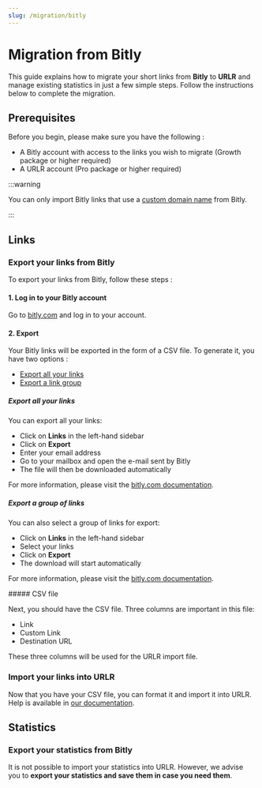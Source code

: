```yaml
---
slug: /migration/bitly
---
```


# Migration from Bitly

This guide explains how to migrate your short links from **Bitly** to **URLR** and manage existing statistics in just a few simple steps. Follow the instructions below to complete the migration.

## Prerequisites

Before you begin, please make sure you have the following :

- A Bitly account with access to the links you wish to migrate (Growth package or higher required)
- A URLR account (Pro package or higher required)

:::warning

You can only import Bitly links that use a [custom domain name](https://support.rebrandly.com/hc/en-us/articles/224917167-What-is-a-Custom-Branded-Domain-Name) from Bitly.

:::

## Links

### Export your links from Bitly

To export your links from Bitly, follow these steps :

#### 1. Log in to your Bitly account

Go to [bitly.com](https://bitly.com) and log in to your account.

#### 2. Export

Your Bitly links will be exported in the form of a CSV file. To generate it, you have two options :

- [Export all your links](#export-all-your-links)
- [Export a link group](#export-a-group-of-links)

##### Export all your links

You can export all your links:

- Click on **Links** in the left-hand sidebar
- Click on **Export**
- Enter your email address
- Go to your mailbox and open the e-mail sent by Bitly
- The file will then be downloaded automatically

For more information, please visit the [bitly.com documentation](https://support.bitly.com/hc/en-us/articles/230631767-How-do-I-export-link-data-for-a-select-group-of-links).

##### Export a group of links

You can also select a group of links for export:

- Click on **Links** in the left-hand sidebar
- Select your links
- Click on **Export**
- The download will start automatically

For more information, please visit the [bitly.com documentation](https://support.bitly.com/hc/en-us/articles/230631767-How-do-I-export-link-data-for-a-select-group-of-links).

##### CSV file

Next, you should have the CSV file. Three columns are important in this file:

- Link
- Custom Link
- Destination URL

These three columns will be used for the URLR import file.

### Import your links into URLR

Now that you have your CSV file, you can format it and import it into URLR. Help is available in [our documentation](imports/links.md).

## Statistics

### Export your statistics from Bitly

It is not possible to import your statistics into URLR. However, we advise you to **export your statistics and save them in case you need them**.